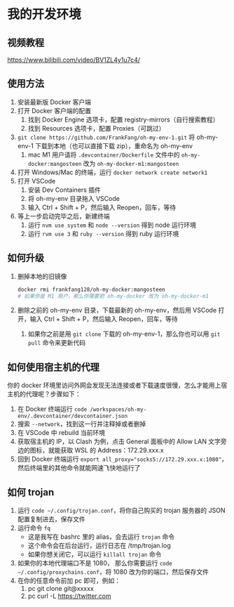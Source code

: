 # 我的开发环境


## 视频教程

https://www.bilibili.com/video/BV1ZL4y1u7c4/

## 使用方法

1. 安装最新版 Docker 客户端
2. 打开 Docker 客户端的配置
    1. 找到 Docker Engine 选项卡，配置 registry-mirrors（自行搜索教程）
    2. 找到 Resources 选项卡，配置 Proxies（可跳过）
3. `git clone https://github.com/FrankFang/oh-my-env-1.git` 将 oh-my-env-1 下载到本地（也可以直接下载 zip），重命名为 oh-my-env
    1. mac M1 用户请将 `.devcontainer/Dockerfile` 文件中的 `oh-my-docker:mangosteen` 改为 `oh-my-docker-m1:mangosteen`
4. 打开 Windows/Mac 的终端，运行 `docker network create network1`
5. 打开 VSCode
    1. 安装 Dev Containers 插件
    2. 将 oh-my-env 目录拖入 VSCode
    3. 输入 Ctrl + Shift + P，然后输入 Reopen，回车，等待
6. 等上一步启动完毕之后，新建终端
    1. 运行 `nvm use system` 和 `node --version` 得到 node 运行环境
    2. 运行 `rvm use 3` 和 `ruby --version` 得到 ruby 运行环境

## 如何升级



1. 删掉本地的旧镜像

    ```bash
    docker rmi frankfang128/oh-my-docker:mangosteen
    # 如果你是 M1 用户，那么你需要把 oh-my-docker 改为 oh-my-docker-m1
    ```
2. 删除之前的 oh-my-env 目录，下载最新的 oh-my-env，然后用 VSCode 打开，输入 Ctrl + Shift + P，然后输入 Reopen，回车，等待
    1. 如果你之前是用 `git clone` 下载的 oh-my-env-1，那么你也可以用 `git pull` 命令来更新代码

## 如何使用宿主机的代理

你的 docker 环境里访问外网会发现无法连接或者下载速度很慢，怎么才能用上宿主机的代理呢？步骤如下：

1. 在 Docker 终端运行 `code /workspaces/oh-my-env/.devcontainer/devcontainer.json`
2. 搜索 `--network`，找到这一行并注释掉或者删掉
3. 在 VSCode 中 rebuild 当前环境
4. 获取宿主机的 IP，以 Clash 为例，点击 General 面板中的 Allow LAN 文字旁边的图标，就能获取 WSL 的 Address：172.29.xxx.x
5. 回到 Docker 终端运行 `export all_proxy="socks5://172.29.xxx.x:1080"`，然后终端里的其他命令就能网速飞快地运行了

## 如何 trojan

1. 运行 `code ~/.config/trojan.conf`，将你自己购买的 trojan 服务器的 JSON 配置复制进去，保存文件
2. 运行命令 `fq`
    * 这是我写在 bashrc 里的 alias，会去运行 `trojan` 命令
    * 这个命令会在后台运行，运行日志在 /tmp/trojan.log
    * 如果你想关闭它，可以运行 `killall trojan` 命令
4. 如果你的本地代理端口不是 1080， 那么你需要运行 `code ~/.config/proxychains.conf`，将 1080 改为你的端口，然后保存文件
5. 在你的任意命令前加 pc 即可，例如：
    1. pc git clone git@xxxxx
    2. pc curl -L https://twitter.com

